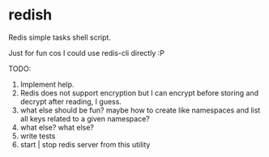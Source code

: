 redish
======

Redis simple tasks shell script.

Just for fun cos I could use redis-cli directly :P


TODO:
  1. Implement help.
  2. Redis does not support encryption but I can encrypt before storing and decrypt after reading, I guess.
  3. what else should be fun? maybe how to create like namespaces and list all keys related to a given namespace?
  4. what else? what else?
  5. write tests
  6. start | stop redis server from this utility
